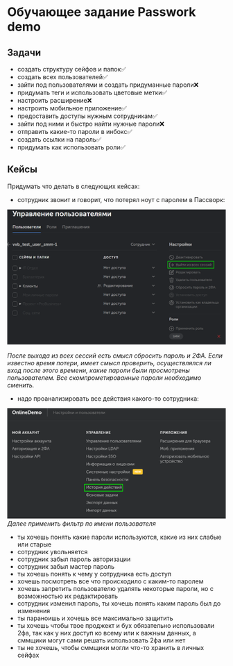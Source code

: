 # Обучающее задание Passwork demo

## Задачи

- создать структуру сейфов и папок✅
- создать всех пользователей✅
- зайти под пользователями и создать придуманные пароли❌
- придумать теги и использовать цветовые метки✅
- настроить расширение❌
- настроить мобильное приложение✅
- предоставить доступы нужным сотрудникам✅
- зайти под ними и быстро найти нужные пароли❌
- отправить какие-то пароли в инбокс✅
- создать ссылки на пароль✅
- придумать как использовать роли✅

## Кейсы

Придумать что делать в следующих кейсах:

- сотрудник звонит и говорит, что потерял ноут с паролем в Пассворк:

![Выйти из всех сессий][Terminate_sessions]

*После выхода из всех сессий есть смысл сбросить пароль и 2ФА. Если известно время потери, имеет смысл проверить, осуществлялся ли вход после этого времени, какие пароли были просмотрены пользователем. Все скомпрометированные пароли необходимо сменить.*

- надо проанализировать все действия какого-то сотрудника:

![История действий][Actions_log]
*Далее применить фильтр по имени пользователя*

- ты хочешь понять какие пароли используются, какие из них слабые или старые
- сотрудник увольняется
- сотрудник забыл пароль авторизации
- сотрудник забыл мастер пароль
- ты хочешь понять к чему у сотрудника есть доступ
- хочешь посмотреть все что происходило с каким-то паролем
- хочешь запретить пользователю удалять некоторые пароли, но с возможностью их редактировать
- сотрудник изменил пароль, ты хочешь понять каким пароль был до изменения
- ты параноишь и хочешь все максимально защитить
- ты хочешь чтобы твое проджект и бух обязательно использовали 2фа, так как у них доступ ко всему или к важным данных, а сммщики могут сами решать использовать 2фа или нет
- ты не хочешь, чтобы сммщики могли что-то хранить в личных сейфах

[Terminate_sessions]: https://raw.githubusercontent.com/Iverlein/IvDocs/main/Tasks/Passwork%20Demo%20Task%20SMM/Pictures/Screenshot_25-04-2023_(18h-05m-10s).png "Выход из сессий"
[Actions_log]: https://raw.githubusercontent.com/Iverlein/IvDocs/main/Tasks/Passwork%20Demo%20Task%20SMM/Pictures/Screenshot_25-04-2023_(18h-15m-54s).png "История действий"
